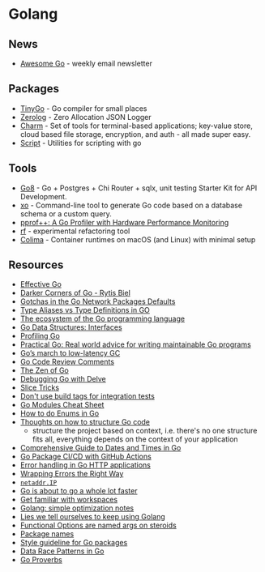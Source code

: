 # Golang

## News

- [Awesome Go](https://go.libhunt.com/) - weekly email newsletter

## Packages

- [TinyGo](https://github.com/tinygo-org/tinygo) - Go compiler for small places
- [Zerolog](https://github.com/rs/zerolog) - Zero Allocation JSON Logger
- [Charm](https://github.com/charmbracelet/charm) - Set of tools for terminal-based applications; key-value store, cloud based file storage, encryption, and auth - all made super easy.
- [Script](https://github.com/bitfield/script) - Utilities for scripting with go

## Tools

- [Go8](https://github.com/gmhafiz/go8) - Go + Postgres + Chi Router + sqlx, unit testing Starter Kit for API Development.
- [xo](https://github.com/xo/xo) - Command-line tool to generate Go code based on a database schema or a custom query.
- [pprof++: A Go Profiler with Hardware Performance Monitoring](https://eng.uber.com/pprof-go-profiler/)
- [rf](https://pkg.go.dev/rsc.io/rf) - experimental refactoring tool
- [Colima](https://github.com/abiosoft/colima) - Container runtimes on macOS (and Linux) with minimal setup 

## Resources

- [Effective Go](https://golang.org/doc/effective_go)
- [Darker Corners of Go - Rytis Biel](https://rytisbiel.com/2021/03/06/darker-corners-of-go/)
- [Gotchas in the Go Network Packages Defaults](https://martin.baillie.id/wrote/gotchas-in-the-go-network-packages-defaults)
- [Type Aliases vs Type Definitions in GO](https://alehatsman.com/posts/golang_type_declaration_abuse.html)
- [The ecosystem of the Go programming language](https://henvic.dev/posts/go/)
- [Go Data Structures: Interfaces](https://research.swtch.com/interfaces)
- [Profiling Go](https://www.integralist.co.uk/posts/profiling-go/)
- [Practical Go: Real world advice for writing maintainable Go programs](https://dave.cheney.net/practical-go/presentations/qcon-china.html)
- [Go’s march to low-latency GC](https://blog.twitch.tv/en/2016/07/05/gos-march-to-low-latency-gc-a6fa96f06eb7/)
- [Go Code Review Comments](https://github.com/golang/go/wiki/CodeReviewComments)
- [The Zen of Go](https://dave.cheney.net/2020/02/23/the-zen-of-go)
- [Debugging Go with Delve](https://tpaschalis.github.io/delve-debugging/)
- [Slice Tricks](https://github.com/golang/go/wiki/SliceTricks)
- [Don't use build tags for integration tests](https://peter.bourgon.org/blog/2021/04/02/dont-use-build-tags-for-integration-tests.html)
- [Go Modules Cheat Sheet](https://encore.dev/guide/go.mod)
- [How to do Enums in Go](https://marcofranssen.nl/how-to-do-enums-in-go)
- [Thoughts on how to structure Go code](https://changelog.com/posts/on-go-application-structure)
  - structure the project based on context, i.e. there's no one structure fits all, everything depends on the context of your application
- [Comprehensive Guide to Dates and Times in Go](https://qvault.io/golang/golang-date-time/)
- [Go Package CI/CD with GitHub Actions](https://dev.to/jidicula/go-package-ci-cd-with-github-actions-350o)
- [Error handling in Go HTTP applications](https://www.joeshaw.org/error-handling-in-go-http-applications/)
- [Wrapping Errors the Right Way](https://errnil.substack.com/p/wrapping-errors-the-right-way)
- [`netaddr.IP`](https://tailscale.com/blog/netaddr-new-ip-type-for-go/)
- [Go is about to go a whole lot faster](https://dominictobias.medium.com/go-is-about-to-get-a-whole-lot-faster-a50c1e7d60b9)
- [Get familiar with workspaces](https://go.dev/blog/get-familiar-with-workspaces)
- [Golang: simple optimization notes](https://medium.com/scum-gazeta/golang-simple-optimization-notes-70bc64673980)
- [Lies we tell ourselves to keep using Golang](https://fasterthanli.me/articles/lies-we-tell-ourselves-to-keep-using-golang)
- [Functional Options are named args on steroids](https://blog.uptrace.dev/posts/go-functional-options-named-args.html#bool-options)
- [Package names](https://go.dev/blog/package-names)
- [Style guideline for Go packages](https://rakyll.org/style-packages/)
- [Data Race Patterns in Go](https://eng.uber.com/data-race-patterns-in-go/)
- [Go Proverbs](https://go-proverbs.github.io/)

